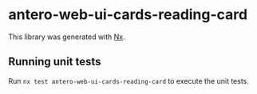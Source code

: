 # antero-web-ui-cards-reading-card

This library was generated with [Nx](https://nx.dev).

## Running unit tests

Run `nx test antero-web-ui-cards-reading-card` to execute the unit tests.
